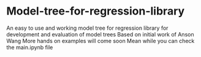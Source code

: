 # Model-tree-for-regression-library
An easy to use and working model tree for regression library for development and evaluation of model trees
Based on initial work of Anson Wang
More hands on examples will come soon
Mean while you can check the main.ipynb file

